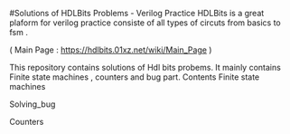 #Solutions of HDLBits Problems - Verilog Practice
HDLBits is a great plaform for verilog practice  consiste of all types of circuts from basics to fsm .

( Main Page : https://hdlbits.01xz.net/wiki/Main_Page )

This repository contains solutions of Hdl bits probems. It mainly contains Finite state machines , counters and bug part.
Contents
Finite state machines

Solving_bug


Counters
